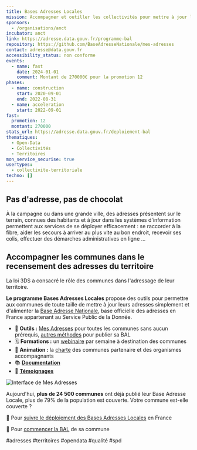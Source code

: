 ```yaml
---
title: Bases Adresses Locales
mission: Accompagner et outiller les collectivités pour mettre à jour leurs adresses et alimenter la Base Adresse Nationale
sponsors:
  - /organisations/anct
incubator: anct
link: https://adresse.data.gouv.fr/programme-bal
repository: https://github.com/BaseAdresseNationale/mes-adresses
contact: adresse@data.gouv.fr
accessibility_status: non conforme
events:
  - name: fast
    date: 2024-01-01
    comment: Montant de 270000€ pour la promotion 12
phases:
  - name: construction
    start: 2020-09-01
    end: 2022-08-31
  - name: acceleration
    start: 2022-09-01
fast:
  promotion: 12
  montant: 270000
stats_url: https://adresse.data.gouv.fr/deploiement-bal
thematiques:
  - Open-Data
  - Collectivités
  - Territoires
mon_service_securise: true
usertypes:
  - collectivite-territoriale
techno: []
---
```

## Pas d'adresse, pas de chocolat

À la campagne ou dans une grande ville, des adresses présentent sur le terrain, connues des habitants et à jour dans les systèmes d'information permettent aux services de se déployer efficacement : se raccorder à la fibre, aider les secours à arriver au plus vite au bon endroit, recevoir ses colis, effectuer des démarches administratives en ligne ...

## Accompagner les communes dans le recensement des adresses du territoire

La loi 3DS a consacré le rôle des communes dans l'adressage de leur territoire.

**Le programme Bases Adresses Locales** propose des outils pour permettre aux communes de toute taille de mettre à jour leurs adresses simplement et d'alimenter la [Base Adresse Nationale](https://beta.gouv.fr/startups/ban.html), base officielle des adresses en France appartenant au Service Public de la Donnée.

* 🔧 **Outils :** [Mes Adresses](https://mes-adresses.data.gouv.fr/) pour toutes les communes sans aucun prérequis, [autres méthodes](https://adresse.data.gouv.fr/gerer-mes-adresses) pour publier sa BAL
* 🗓️ **Formations :** un [webinaire](https://adresse.data.gouv.fr/evenements) par semaine à destination des communes
* 🙌 **Animation :** la [charte](https://adresse.data.gouv.fr/bases-locales/charte) des communes partenaire et des organismes accompagnants
* 📚 **[Documentation](https://adresse.data.gouv.fr/ressources)**
* 🎤 **[Témoignages](https://adresse.data.gouv.fr/blog)**

![Interface de Mes Adresses](/img/netlifycms/mesadresses.png "Mes Adresses")



Aujourd'hui, **plus de 24 500 communes** ont déjà publié leur Base Adresse Locale, plus de 79% de la population est couverte. Votre commune est-elle couverte ?

📍 Pour [suivre le déploiement des Bases Adresses Locales](https://adresse.data.gouv.fr/deploiement-bal) en France

📍 Pour [commencer la BAL](https://adresse.data.gouv.fr/gerer-mes-adresses) de sa commune

\#adresses #territoires #opendata #qualité #spd